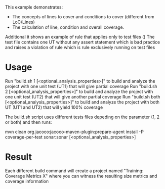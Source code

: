 This example demonstrates:
- The concepts of lines to cover and conditions to cover (different from LoC/Lines)
- The calculation of line, condition and overall coverage.

Additional it shows an example of rule that applies only to test files ()
The test file contains one UT without any assert statement which is bad practice and raises a violation
of rule which is rule exclusively running on test files

Usage
=====

Run "build.sh 1 [<optional_analysis_properties>]" to build and analyze the project with one unit test (UT1) that will give partial coverage
Run "build.sh 2 [<optional_analysis_properties>]" to build and analyze the project with one unit test (UT2) that will give another partial coverage
Run "build.sh both [<optional_analysis_properties>]" to build and analyze the project with both UT (UT1 and UT2) that will yield 100% coverage

The build.sh script uses different tests files depeding on the parameter (1, 2 or both)
and then runs:

mvn clean org.jacoco:jacoco-maven-plugin:prepare-agent install -P coverage-per-test sonar:sonar [<optional_analysis_properties>]

Result
======
Each different build command will create a project named "Training: Coverage Metrics X" where you can witness the resulting size metrics and coverage information
